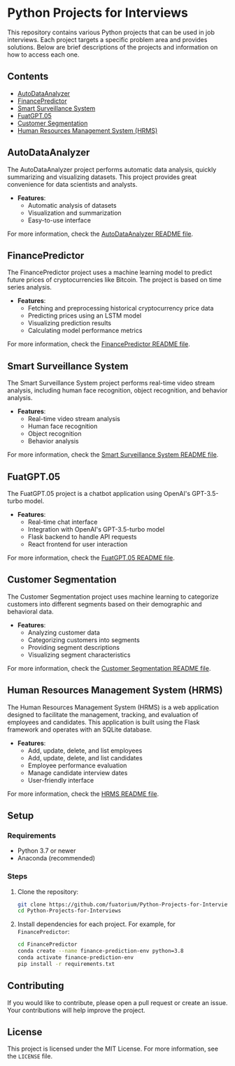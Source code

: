 # Python Projects for Interviews

This repository contains various Python projects that can be used in job interviews. Each project targets a specific problem area and provides solutions. Below are brief descriptions of the projects and information on how to access each one.

## Contents

- [AutoDataAnalyzer](#autodataanalyzer)
- [FinancePredictor](#financepredictor)
- [Smart Surveillance System](#smart-surveillance-system)
- [FuatGPT.05](#fuatgpt05)
- [Customer Segmentation](#customer-segmentation)
- [Human Resources Management System (HRMS)](#human-resources-management-system-hrms)

## AutoDataAnalyzer

The AutoDataAnalyzer project performs automatic data analysis, quickly summarizing and visualizing datasets. This project provides great convenience for data scientists and analysts.

- **Features**:
  - Automatic analysis of datasets
  - Visualization and summarization
  - Easy-to-use interface

For more information, check the [AutoDataAnalyzer README file](./AutoDataAnalyzer/README.md).

## FinancePredictor

The FinancePredictor project uses a machine learning model to predict future prices of cryptocurrencies like Bitcoin. The project is based on time series analysis.

- **Features**:
  - Fetching and preprocessing historical cryptocurrency price data
  - Predicting prices using an LSTM model
  - Visualizing prediction results
  - Calculating model performance metrics

For more information, check the [FinancePredictor README file](./FinancePredictor/README.md).

## Smart Surveillance System

The Smart Surveillance System project performs real-time video stream analysis, including human face recognition, object recognition, and behavior analysis.

- **Features**:
  - Real-time video stream analysis
  - Human face recognition
  - Object recognition
  - Behavior analysis

For more information, check the [Smart Surveillance System README file](./Smart%20Surveillance%20System/README.md).

## FuatGPT.05

The FuatGPT.05 project is a chatbot application using OpenAI's GPT-3.5-turbo model.

- **Features**:
  - Real-time chat interface
  - Integration with OpenAI's GPT-3.5-turbo model
  - Flask backend to handle API requests
  - React frontend for user interaction

For more information, check the [FuatGPT.05 README file](./FuatGPT.05/README.md).

## Customer Segmentation

The Customer Segmentation project uses machine learning to categorize customers into different segments based on their demographic and behavioral data.

- **Features**:
  - Analyzing customer data
  - Categorizing customers into segments
  - Providing segment descriptions
  - Visualizing segment characteristics

For more information, check the [Customer Segmentation README file](https://github.com/Fuatorium/Python-Projects-for-Interviews/blob/main/customer-segmentation/readme.md).

## Human Resources Management System (HRMS)

The Human Resources Management System (HRMS) is a web application designed to facilitate the management, tracking, and evaluation of employees and candidates. This application is built using the Flask framework and operates with an SQLite database.

- **Features**:
  - Add, update, delete, and list employees
  - Add, update, delete, and list candidates
  - Employee performance evaluation
  - Manage candidate interview dates
  - User-friendly interface

For more information, check the [HRMS README file](https://github.com/Fuatorium/Python-Projects-for-Interviews/blob/main/HRMS/README.md).

## Setup

### Requirements

- Python 3.7 or newer
- Anaconda (recommended)

### Steps

1. Clone the repository:
    ```sh
    git clone https://github.com/fuatorium/Python-Projects-for-Interviews.git
    cd Python-Projects-for-Interviews
    ```

2. Install dependencies for each project. For example, for `FinancePredictor`:
    ```sh
    cd FinancePredictor
    conda create --name finance-prediction-env python=3.8
    conda activate finance-prediction-env
    pip install -r requirements.txt
    ```

## Contributing

If you would like to contribute, please open a pull request or create an issue. Your contributions will help improve the project.

## License

This project is licensed under the MIT License. For more information, see the `LICENSE` file.
